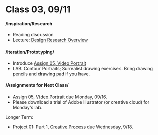 # Class 03, 09/11


#### /Inspiration/Research

* Reading discussion
* Lecture: [Design Research Overview](https://docs.google.com/presentation/d/1UGf2cRX1_iFs5dr76ll7hIAAxrzbX_VrRQJ7F3fX_h8/edit?usp=sharing)


#### /Iteration/Prototyping/

* Introduce [Assign 05, Video Portrait](video_portrait.md)
* LAB: Contour Portraits; Surrealist drawing exercises. Bring drawing pencils and drawing pad if you have. 



#### /Assignments for Next Class/

* Assign 05, [Video Portrait](video_portrait.md) due Monday, 09/16. 
* Please download a trial of Adobe Illustrator (or creative cloud) for Monday's lab.

Longer Term:
* Project 01: Part 1, [Creative Process](creative_process.md) due Wednesday, 9/18.


